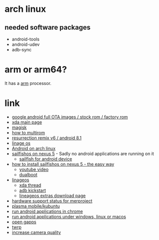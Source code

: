# arch linux

## needed software packages

* android-tools
* android-udev
* adb-sync

# arm or arm64?

It has a [arm](https://android.stackexchange.com/questions/116658/does-google-nexus-5-has-arm-or-armx86-or-armx64-processor) processor.

# link

* [google android full OTA images / stock rom / factory rom](https://developers.google.com/android/images#hammerhead)
* [xda main page](https://forum.xda-developers.com/google-nexus-5/general/index-google-nexus-5-roms-kernels-mods-t2475401)
* [magisk](https://forum.xda-developers.com/apps/magisk)
* [how to multirom](https://forum.xda-developers.com/google-nexus-5/orig-development/mod-multirom-v24-t2571011/)
* [resurrection remix v6 / android 8.1](https://forum.xda-developers.com/google-nexus-5/development/rom-resurrection-remix-o-6-x-x-t3757854)
* [linage os](https://wiki.lineageos.org/devices/hammerhead)
* [Android on arch linux](https://wiki.archlinux.org/index.php/Android)
* [sailfishos on nexus 5](https://forum.xda-developers.com/google-nexus-5/development/rom-sailfish-os-alpha-t2841266) - Sadly no android applications are running on it
    * [sailfish for android device](https://forum.xda-developers.com/jolla-sailfish/general/sailfish-android-devices-release-t2696409)
* [how to install sailfishos on nexus 5 - the easy way](http://www.jollausers.com/2014/09/how-to-install-sailfish-os-on-nexus-5-the-easy-way/)
    * [youtube video](https://www.youtube.com/watch?v=6zh3VBQqy94)
    * [dualboot](https://www.youtube.com/watch?v=LfGSLX004fg)
* [linageos](https://wiki.lineageos.org/devices/hammerhead/install)
    * [xda thread](https://forum.xda-developers.com/google-nexus-5/orig-development/rom-lineage-os-14-1-nexus-5-t3528849)
    * [adb kickstart](https://wiki.lineageos.org/adb_fastboot_guide.html#setting-up-adb)
    * [lineageos extras download page](https://download.lineageos.org/extras)
* [hardware support status for merproject](https://wiki.merproject.org/wiki/Adaptations/libhybris/Install_SailfishOS_for_hammerhead)
* [plasma mobile/kubuntu](https://forum.xda-developers.com/google-nexus-5/general/kubuntu-nexus-5-t3165144)
* [run android applications in chrome](https://chrome.google.com/webstore/detail/arc-welder/emfinbmielocnlhgmfkkmkngdoccbadn)
* [run android applications under windows, linux or macos](http://www.bbc.com/news/technology-32160263)
* [open gapps](http://opengapps.org/?arch=arm&api=7.1)
* [twrp](https://twrp.me/lg/lgnexus5.html)
* [increase camera quality](http://www.droidviews.com/maximum-image-quality-dual-audio-on-nexus-5/)
